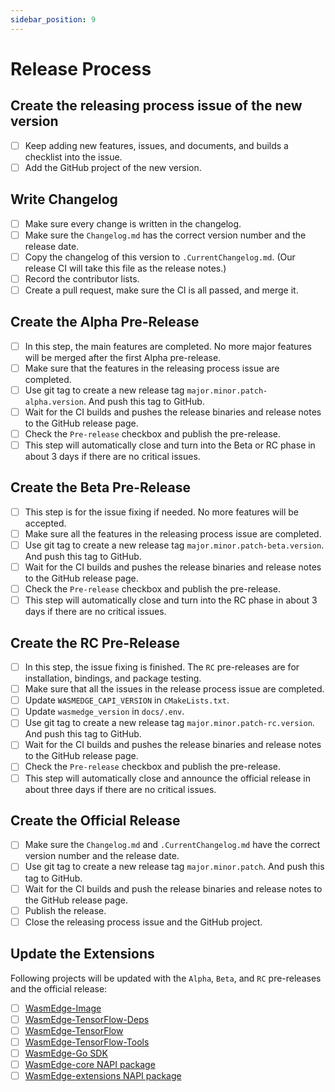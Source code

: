 ```yaml
---
sidebar_position: 9
---
```


# Release Process

## Create the releasing process issue of the new version

- [ ] Keep adding new features, issues, and documents, and builds a checklist into the issue.
- [ ] Add the GitHub project of the new version.

## Write Changelog

- [ ] Make sure every change is written in the changelog.
- [ ] Make sure the `Changelog.md` has the correct version number and the release date.
- [ ] Copy the changelog of this version to `.CurrentChangelog.md`. (Our release CI will take this file as the release notes.)
- [ ] Record the contributor lists.
- [ ] Create a pull request, make sure the CI is all passed, and merge it.

## Create the Alpha Pre-Release

- [ ] In this step, the main features are completed. No more major features will be merged after the first Alpha pre-release.
- [ ] Make sure that the features in the releasing process issue are completed.
- [ ] Use git tag to create a new release tag `major.minor.patch-alpha.version`. And push this tag to GitHub.
- [ ] Wait for the CI builds and pushes the release binaries and release notes to the GitHub release page.
- [ ] Check the `Pre-release` checkbox and publish the pre-release.
- [ ] This step will automatically close and turn into the Beta or RC phase in about 3 days if there are no critical issues.

## Create the Beta Pre-Release

- [ ] This step is for the issue fixing if needed. No more features will be accepted.
- [ ] Make sure all the features in the releasing process issue are completed.
- [ ] Use git tag to create a new release tag `major.minor.patch-beta.version`. And push this tag to GitHub.
- [ ] Wait for the CI builds and pushes the release binaries and release notes to the GitHub release page.
- [ ] Check the `Pre-release` checkbox and publish the pre-release.
- [ ] This step will automatically close and turn into the RC phase in about 3 days if there are no critical issues.

## Create the RC Pre-Release

- [ ] In this step, the issue fixing is finished. The `RC` pre-releases are for installation, bindings, and package testing.
- [ ] Make sure that all the issues in the release process issue are completed.
- [ ] Update `WASMEDGE_CAPI_VERSION` in `CMakeLists.txt`.
- [ ] Update `wasmedge_version` in `docs/.env`.
- [ ] Use git tag to create a new release tag `major.minor.patch-rc.version`. And push this tag to GitHub.
- [ ] Wait for the CI builds and pushes the release binaries and release notes to the GitHub release page.
- [ ] Check the `Pre-release` checkbox and publish the pre-release.
- [ ] This step will automatically close and announce the official release in about three days if there are no critical issues.

## Create the Official Release

- [ ] Make sure the `Changelog.md` and `.CurrentChangelog.md` have the correct version number and the release date.
- [ ] Use git tag to create a new release tag `major.minor.patch`. And push this tag to GitHub.
- [ ] Wait for the CI builds and push the release binaries and release notes to the GitHub release page.
- [ ] Publish the release.
- [ ] Close the releasing process issue and the GitHub project.

## Update the Extensions

Following projects will be updated with the `Alpha`, `Beta`, and `RC` pre-releases and the official release:

- [ ] [WasmEdge-Image](https://github.com/second-state/WasmEdge-image)
- [ ] [WasmEdge-TensorFlow-Deps](https://github.com/second-state/WasmEdge-tensorflow-deps)
- [ ] [WasmEdge-TensorFlow](https://github.com/second-state/WasmEdge-tensorflow)
- [ ] [WasmEdge-TensorFlow-Tools](https://github.com/second-state/WasmEdge-tensorflow-tools)
- [ ] [WasmEdge-Go SDK](https://github.com/second-state/WasmEdge-go)
- [ ] [WasmEdge-core NAPI package](https://github.com/second-state/wasmedge-core)
- [ ] [WasmEdge-extensions NAPI package](https://github.com/second-state/wasmedge-extensions)

